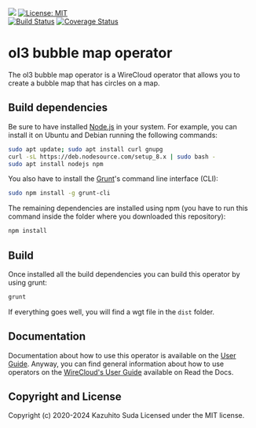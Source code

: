 [![](https://nexus.lab.fiware.org/repository/raw/public/badges/chapters/visualization.svg)](https://www.fiware.org/developers/catalogue/)
[![License: MIT](https://img.shields.io/github/license/lets-fiware/ol3-bubble-map-operator.svg)](https://opensource.org/licenses/MIT)<br/>
[![Build Status](https://travis-ci.com/lets-fiware/ol3-bubble-map-operator.svg?branch=master)](https://travis-ci.com/lets-fiware/ol3-bubble-map-operator)
[![Coverage Status](https://coveralls.io/repos/github/lets-fiware/ol3-bubble-map-operator/badge.svg)](https://coveralls.io/github/lets-fiware/ol3-bubble-map-operator)

# ol3 bubble map operator

The ol3 bubble map operator is a WireCloud operator that allows you to create a bubble map that has circles on a map.

## Build dependencies

Be sure to have installed [Node.js](https://nodejs.org/) in your system. For example, you can install it on Ubuntu and Debian running the following commands:

```bash
sudo apt update; sudo apt install curl gnupg
curl -sL https://deb.nodesource.com/setup_8.x | sudo bash -
sudo apt install nodejs npm 
```

You also have to install the [Grunt](https://gruntjs.com/)'s command line interface (CLI):

```bash
sudo npm install -g grunt-cli
```

The remaining dependencies are installed using npm (you have to run this command
inside the folder where you downloaded this repository):

```bash
npm install
```


## Build

Once installed all the build dependencies you can build this operator by using grunt:

```bash
grunt
```

If everything goes well, you will find a wgt file in the `dist` folder.


## Documentation

Documentation about how to use this operator is available on the
[User Guide](src/doc/userguide.md). Anyway, you can find general information
about how to use operators on the
[WireCloud's User Guide](https://wirecloud.readthedocs.io/en/stable/user_guide/)
available on Read the Docs.

## Copyright and License

Copyright (c) 2020-2024 Kazuhito Suda
Licensed under the MIT license.
